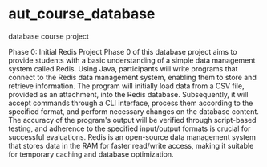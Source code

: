 # aut_course_database

database course project

Phase 0: Initial Redis Project
Phase 0 of this database project aims to provide students with a basic understanding of a simple data management system called Redis. Using Java, participants will write programs that connect to the Redis data management system, enabling them to store and retrieve information. The program will initially load data from a CSV file, provided as an attachment, into the Redis database. Subsequently, it will accept commands through a CLI interface, process them according to the specified format, and perform necessary changes on the database content. The accuracy of the program's output will be verified through script-based testing, and adherence to the specified input/output formats is crucial for successful evaluations. Redis is an open-source data management system that stores data in the RAM for faster read/write access, making it suitable for temporary caching and database optimization.


